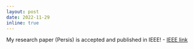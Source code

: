 ```yaml
---
layout: post
date: 2022-11-29
inline: true
---
```



My research paper (Persis) is accepted and published in IEEE! -  [IEEE link](https://ieeexplore.ieee.org/document/9960037)